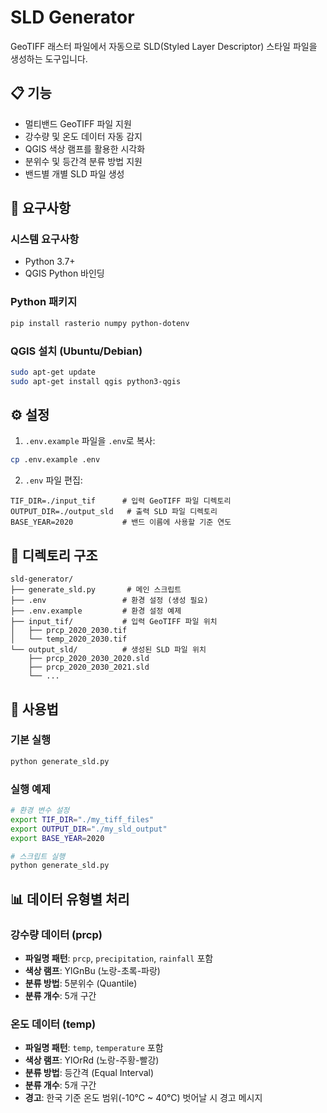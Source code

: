 # SLD Generator

GeoTIFF 래스터 파일에서 자동으로 SLD(Styled Layer Descriptor) 스타일 파일을 생성하는 도구입니다.

## 📋 기능

- 멀티밴드 GeoTIFF 파일 지원
- 강수량 및 온도 데이터 자동 감지
- QGIS 색상 램프를 활용한 시각화
- 분위수 및 등간격 분류 방법 지원
- 밴드별 개별 SLD 파일 생성

## 🔧 요구사항

### 시스템 요구사항
- Python 3.7+
- QGIS Python 바인딩

### Python 패키지
```bash
pip install rasterio numpy python-dotenv
```

### QGIS 설치 (Ubuntu/Debian)
```bash
sudo apt-get update
sudo apt-get install qgis python3-qgis
```

## ⚙️ 설정

1. `.env.example` 파일을 `.env`로 복사:
```bash
cp .env.example .env
```

2. `.env` 파일 편집:
```env
TIF_DIR=./input_tif      # 입력 GeoTIFF 파일 디렉토리
OUTPUT_DIR=./output_sld   # 출력 SLD 파일 디렉토리
BASE_YEAR=2020           # 밴드 이름에 사용할 기준 연도
```

## 📂 디렉토리 구조

```
sld-generator/
├── generate_sld.py       # 메인 스크립트
├── .env                 # 환경 설정 (생성 필요)
├── .env.example         # 환경 설정 예제
├── input_tif/           # 입력 GeoTIFF 파일 위치
│   ├── prcp_2020_2030.tif
│   └── temp_2020_2030.tif
└── output_sld/          # 생성된 SLD 파일 위치
    ├── prcp_2020_2030_2020.sld
    ├── prcp_2020_2030_2021.sld
    └── ...
```

## 🚀 사용법

### 기본 실행
```bash
python generate_sld.py
```

### 실행 예제
```bash
# 환경 변수 설정
export TIF_DIR="./my_tiff_files"
export OUTPUT_DIR="./my_sld_output"
export BASE_YEAR=2020

# 스크립트 실행
python generate_sld.py
```

## 📊 데이터 유형별 처리

### 강수량 데이터 (prcp)
- **파일명 패턴**: `prcp`, `precipitation`, `rainfall` 포함
- **색상 램프**: YlGnBu (노랑-초록-파랑)
- **분류 방법**: 5분위수 (Quantile)
- **분류 개수**: 5개 구간

### 온도 데이터 (temp)
- **파일명 패턴**: `temp`, `temperature` 포함
- **색상 램프**: YlOrRd (노랑-주황-빨강)
- **분류 방법**: 등간격 (Equal Interval)
- **분류 개수**: 5개 구간
- **경고**: 한국 기준 온도 범위(-10°C ~ 40°C) 벗어날 시 경고 메시지